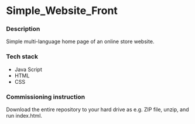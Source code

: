 # Simple_Website_Front

### Description
Simple multi-language home page of an online store website.

### Tech stack
* Java Script
* HTML
* CSS

### Commissioning instruction
Download the entire repository to your hard drive as e.g. ZIP file, unzip, and run index.html.
